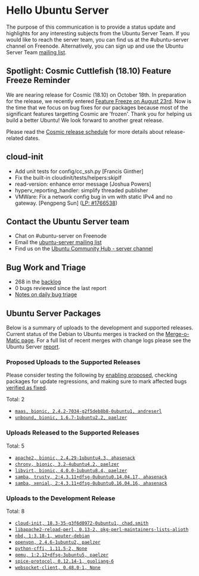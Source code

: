 # Hello Ubuntu Server

The purpose of this communication is to provide a status update and
highlights for any interesting subjects from the Ubuntu Server Team. If
you would like to reach the server team, you can find us at
the #ubuntu-server channel on Freenode. Alternatively, you can sign up
and use the Ubuntu Server Team [mailing list](https://lists.ubuntu.com/mailman/listinfo/ubuntu-server).

## Spotlight: Cosmic Cuttlefish (18.10) Feature Freeze Reminder

We are nearing release for Cosmic (18.10) on October 18th. In preparation for the release,
we recently entered [Feature Freeze on August 23rd](https://lists.ubuntu.com/archives/ubuntu-devel-announce/2018-August/001248.html).
Now is the time that we focus on bug fixes for our packages because most of the significant features
targetting Cosmic are 'frozen'. Thank you for helping us build a better Ubuntu! We look forward to another great release.

Please read the [Cosmic release schedule](https://wiki.ubuntu.com/CosmicCuttlefish/ReleaseSchedule) for more details about release-related dates.


## cloud-init

- Add unit tests for config/cc_ssh.py [Francis Ginther]
- Fix the built-in cloudinit/tests/helpers:skipIf
- read-version: enhance error message [Joshua Powers]
- hyperv_reporting_handler: simplify threaded publisher
- VMWare: Fix a network config bug in vm with static IPv4 and no gateway.
  [Pengpeng Sun] ([LP: #1766538](https://bugs.launchpad.net/bugs/1766538))


## Contact the Ubuntu Server team

- Chat on #ubuntu-server on Freenode
- Email the [ubuntu-server mailing list](https://lists.ubuntu.com/mailman/listinfo/ubuntu-server)
- Find us on the [Ubuntu Community Hub - server channel](https://discourse.ubuntu.com/c/server)

## Bug Work and Triage

- 268 in the [backlog]('https://bugs.launchpad.net/~ubuntu-server/+subscribedbugs)
- 0 bugs reviewed since the last report
- [Notes on daily bug triage](https://wiki.ubuntu.com/ServerTeam/KnowledgeBase#Bug_Triage)

## Ubuntu Server Packages

Below is a summary of uploads to the development and supported
releases. Current status of the Debian to Ubuntu merges is tracked on
the [Merge-o-Matic page](https://merges.ubuntu.com/main.html). For a
full list of recent merges with change logs please see the Ubuntu
Server [report](http://reqorts.qa.ubuntu.com/reports/ubuntu-server/merges.html).

### Proposed Uploads to the Supported Releases

Please consider testing the following by [enabling proposed](https://wiki.ubuntu.com/Testing/EnableProposed), checking packages for update regressions, and making sure to mark affected bugs [verified as fixed](https://wiki.ubuntu.com/StableReleaseUpdates#Verification).

Total: 2

- [`maas, bionic, 2.4.2-7034-g2f5deb8b8-0ubuntu1, andreserl`](https://launchpad.net/ubuntu/+source/maas/2.4.2-7034-g2f5deb8b8-0ubuntu1)
- [`unbound, bionic, 1.6.7-1ubuntu2.2, paelzer`](https://launchpad.net/ubuntu/+source/unbound/1.6.7-1ubuntu2.2)

### Uploads Released to the Supported Releases

Total: 5

- [`apache2, bionic, 2.4.29-1ubuntu4.3, ahasenack`](https://launchpad.net/ubuntu/+source/apache2/2.4.29-1ubuntu4.3)
- [`chrony, bionic, 3.2-4ubuntu4.2, paelzer`](https://launchpad.net/ubuntu/+source/chrony/3.2-4ubuntu4.2)
- [`libvirt, bionic, 4.0.0-1ubuntu8.4, paelzer`](https://launchpad.net/ubuntu/+source/libvirt/4.0.0-1ubuntu8.4)
- [`samba, trusty, 2:4.3.11+dfsg-0ubuntu0.14.04.17, ahasenack`](https://launchpad.net/ubuntu/+source/samba/2:4.3.11+dfsg-0ubuntu0.14.04.17)
- [`samba, xenial, 2:4.3.11+dfsg-0ubuntu0.16.04.16, ahasenack`](https://launchpad.net/ubuntu/+source/samba/2:4.3.11+dfsg-0ubuntu0.16.04.16)

### Uploads to the Development Release

Total: 8

- [`cloud-init, 18.3-35-g3f6d0972-0ubuntu1, chad.smith`](https://launchpad.net/ubuntu/+source/cloud-init/18.3-35-g3f6d0972-0ubuntu1)
- [`libapache2-reload-perl, 0.13-2, pkg-perl-maintainers-lists-alioth`](https://launchpad.net/ubuntu/+source/libapache2-reload-perl/0.13-2)
- [`nbd, 1:3.18-1, wouter-debian`](https://launchpad.net/ubuntu/+source/nbd/1:3.18-1)
- [`openvpn, 2.4.6-1ubuntu2, paelzer`](https://launchpad.net/ubuntu/+source/openvpn/2.4.6-1ubuntu2)
- [`python-cffi, 1.11.5-2, None`](https://launchpad.net/ubuntu/+source/python-cffi/1.11.5-2)
- [`qemu, 1:2.12+dfsg-3ubuntu5, paelzer`](https://launchpad.net/ubuntu/+source/qemu/1:2.12+dfsg-3ubuntu5)
- [`spice-protocol, 0.12.14-1, guoliang-6`](https://launchpad.net/ubuntu/+source/spice-protocol/0.12.14-1)
- [`websocket-client, 0.48.0-1, None`](https://launchpad.net/ubuntu/+source/websocket-client/0.48.0-1)
